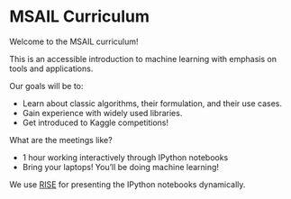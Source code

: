 MSAIL Curriculum
================

Welcome to the MSAIL curriculum!

This is an accessible introduction to machine learning with emphasis on tools and applications.

Our goals will be to:
* Learn about classic algorithms, their formulation, and their use cases.
* Gain experience with widely used libraries.
* Get introduced to Kaggle competitions!

What are the meetings like?
* 1 hour working interactively through IPython notebooks
* Bring your laptops! You’ll be doing machine learning!

We use [RISE](https://github.com/damianavila/RISE) for presenting the IPython notebooks dynamically.
